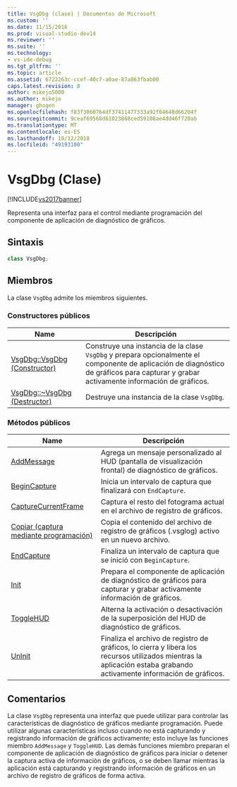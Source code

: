 ```yaml
---
title: VsgDbg (clase) | Documentos de Microsoft
ms.custom: ''
ms.date: 11/15/2016
ms.prod: visual-studio-dev14
ms.reviewer: ''
ms.suite: ''
ms.technology:
- vs-ide-debug
ms.tgt_pltfrm: ''
ms.topic: article
ms.assetid: 6722263c-ccef-40c7-a0ae-87a863fbab00
caps.latest.revision: 8
author: mikejo5000
ms.author: mikejo
manager: ghogen
ms.openlocfilehash: f83f3060764df37411477333a92f04648d66204f
ms.sourcegitcommit: 9ceaf69568d61023868ced59108ae4dd46f720ab
ms.translationtype: MT
ms.contentlocale: es-ES
ms.lasthandoff: 10/12/2018
ms.locfileid: "49193100"
---
```

# <a name="vsgdbg-class"></a>VsgDbg (Clase)
[!INCLUDE[vs2017banner](../includes/vs2017banner.md)]

Representa una interfaz para el control mediante programación del componente de aplicación de diagnóstico de gráficos.  
  
## <a name="syntax"></a>Sintaxis  
  
```cpp  
class VsgDbg;  
```  
  
## <a name="members"></a>Miembros  
 La clase `VsgDbg` admite los miembros siguientes.  
  
### <a name="public-constructors"></a>Constructores públicos  
  
|Name|Descripción|  
|----------|-----------------|  
|[VsgDbg::VsgDbg (Constructor)](../debugger/vsgdbg-vsgdbg-constructor.md)|Construye una instancia de la clase `VsgDbg` y prepara opcionalmente el componente de aplicación de diagnóstico de gráficos para capturar y grabar activamente información de gráficos.|  
|[VsgDbg::~VsgDbg (Destructor)](../debugger/vsgdbg-tilde-vsgdbg-destructor.md)|Destruye una instancia de la clase `VsgDbg`.|  
  
### <a name="public-methods"></a>Métodos públicos  
  
|Name|Descripción|  
|----------|-----------------|  
|[AddMessage](../debugger/addmessage.md)|Agrega un mensaje personalizado al HUD (pantalla de visualización frontal) de diagnóstico de gráficos.|  
|[BeginCapture](../debugger/begincapture.md)|Inicia un intervalo de captura que finalizará con `EndCapture`.|  
|[CaptureCurrentFrame](../debugger/capturecurrentframe.md)|Captura el resto del fotograma actual en el archivo de registro de gráficos.|  
|[Copiar (captura mediante programación)](../debugger/copy-programmatic-capture.md)|Copia el contenido del archivo de registro de gráficos (.vsglog) activo en un nuevo archivo.|  
|[EndCapture](../debugger/endcapture.md)|Finaliza un intervalo de captura que se inició con `BeginCapture`.|  
|[Init](../debugger/init.md)|Prepara el componente de aplicación de diagnóstico de gráficos para capturar y grabar activamente información de gráficos.|  
|[ToggleHUD](../debugger/togglehud.md)|Alterna la activación o desactivación de la superposición del HUD de diagnóstico de gráficos.|  
|[UnInit](../debugger/uninit.md)|Finaliza el archivo de registro de gráficos, lo cierra y libera los recursos utilizados mientras la aplicación estaba grabando activamente información de gráficos.|  
  
## <a name="remarks"></a>Comentarios  
 La clase `VsgDbg` representa una interfaz que puede utilizar para controlar las características de diagnóstico de gráficos mediante programación. Puede utilizar algunas características incluso cuando no está capturando y registrando información de gráficos activamente; esto incluye las funciones miembro `AddMessage` y `ToggleHUD`. Las demás funciones miembro preparan el componente de aplicación de diagnóstico de gráficos para iniciar o detener la captura activa de información de gráficos, o se deben llamar mientras la aplicación está capturando y registrando información de gráficos en un archivo de registro de gráficos de forma activa.



